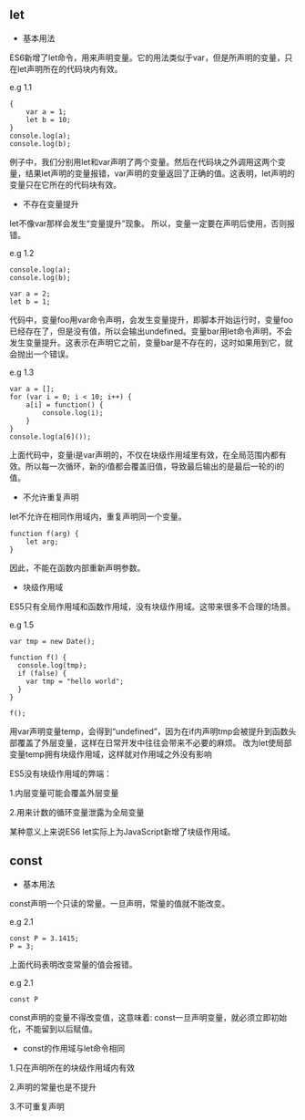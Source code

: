 
## let

- 基本用法

ES6新增了let命令，用来声明变量。它的用法类似于var，但是所声明的变量，只在let声明所在的代码块内有效。

e.g 1.1
```
{
    var a = 1;
    let b = 10;
}
console.log(a);
console.log(b);
```
例子中，我们分别用let和var声明了两个变量。然后在代码块之外调用这两个变量，结果let声明的变量报错，var声明的变量返回了正确的值。这表明，let声明的变量只在它所在的代码块有效。


- 不存在变量提升

let不像var那样会发生“变量提升”现象。
所以，变量一定要在声明后使用，否则报错。

e.g 1.2
```
console.log(a);
console.log(b);

var a = 2;
let b = 1;
```
代码中，变量foo用var命令声明，会发生变量提升，即脚本开始运行时，变量foo已经存在了，但是没有值，所以会输出undefined。变量bar用let命令声明，不会发生变量提升。这表示在声明它之前，变量bar是不存在的，这时如果用到它，就会抛出一个错误。


e.g 1.3
```
var a = [];
for (var i = 0; i < 10; i++) {
    a[i] = function() {
        console.log(i);
    }
}
console.log(a[6]());
```
上面代码中，变量i是var声明的，不仅在块级作用域里有效，在全局范围内都有效。所以每一次循环，新的i值都会覆盖旧值，导致最后输出的是最后一轮的i的值。

- 不允许重复声明

let不允许在相同作用域内，重复声明同一个变量。
```
function f(arg) {
    let arg; 
}
```
因此，不能在函数内部重新声明参数。

- 块级作用域

ES5只有全局作用域和函数作用域，没有块级作用域。这带来很多不合理的场景。

e.g 1.5
```
var tmp = new Date();

function f() {
  console.log(tmp);
  if (false) {
    var tmp = "hello world";
  }
}

f();
```
用var声明变量temp，会得到“undefined”，因为在if内声明tmp会被提升到函数头部覆盖了外层变量，这样在日常开发中往往会带来不必要的麻烦。
改为let使局部变量temp拥有块级作用域，这样就对作用域之外没有影响

ES5没有块级作用域的弊端：

1.内层变量可能会覆盖外层变量

2.用来计数的循环变量泄露为全局变量

某种意义上来说ES6 let实际上为JavaScript新增了块级作用域。



## const

- 基本用法

const声明一个只读的常量。一旦声明，常量的值就不能改变。

e.g 2.1
```
const P = 3.1415;
P = 3;
```
上面代码表明改变常量的值会报错。

e.g 2.1
```
const P
```
const声明的变量不得改变值，这意味着:
const一旦声明变量，就必须立即初始化，不能留到以后赋值。


- const的作用域与let命令相同

1.只在声明所在的块级作用域内有效

2.声明的常量也是不提升

3.不可重复声明
